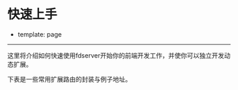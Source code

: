 # 快速上手

- template: page

-----------

这里将介绍如何快速使用fdserver开始你的前端开发工作，并使你可以独立开发动态扩展。

下表是一些常用扩展路由的封装与例子地址。
